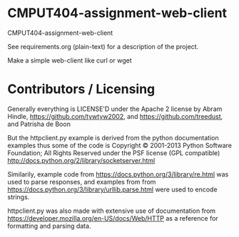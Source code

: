 CMPUT404-assignment-web-client
==============================

CMPUT404-assignment-web-client

See requirements.org (plain-text) for a description of the project.

Make a simple web-client like curl or wget

Contributors / Licensing
========================

Generally everything is LICENSE'D under the Apache 2 license by Abram Hindle, 
https://github.com/tywtyw2002, and https://github.com/treedust, and Patrisha de Boon

But the httpclient.py example is derived from the python documentation
examples thus some of the code is Copyright © 2001-2013 Python
Software Foundation; All Rights Reserved under the PSF license (GPL
compatible) http://docs.python.org/2/library/socketserver.html

Similarily, example code from https://docs.python.org/3/library/re.html was used to parse responses, and examples from from https://docs.python.org/3/library/urllib.parse.html were used to encode strings. 

httpclient.py was also made with extensive use of documentation from https://developer.mozilla.org/en-US/docs/Web/HTTP as a reference for formatting and parsing data.